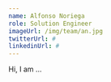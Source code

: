 ```yaml
---
name: Alfonso Noriega
role: Solution Engineer
imageUrl: /img/team/an.jpg
twitterUrl: #
linkedinUrl: #
---
```


Hi, I am ...

